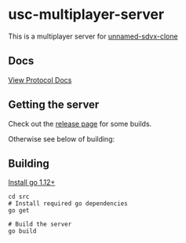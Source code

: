 # usc-multiplayer-server

This is a multiplayer server for [unnamed-sdvx-clone](https://github.com/Drewol/unnamed-sdvx-clone)

## Docs 
[View Protocol Docs](https://itszn.github.io/usc-multiplayer-server/server.html)

## Getting the server

Check out the [release page](https://github.com/itszn/usc-multiplayer-server/releases) for some builds.

Otherwise see below of building:

## Building
[Install go 1.12+](https://golang.org/doc/install)

```
cd src
# Install required go dependencies
go get

# Build the server
go build
```
